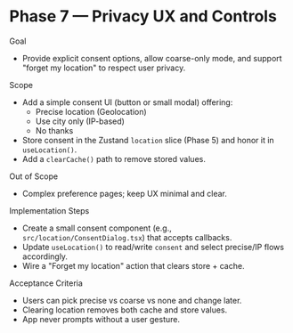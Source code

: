# Phase 7 — Privacy UX and Controls

Goal
- Provide explicit consent options, allow coarse-only mode, and support "forget my location" to respect user privacy.

Scope
- Add a simple consent UI (button or small modal) offering:
  - Precise location (Geolocation)
  - Use city only (IP-based)
  - No thanks
- Store consent in the Zustand `location` slice (Phase 5) and honor it in `useLocation()`.
- Add a `clearCache()` path to remove stored values.

Out of Scope
- Complex preference pages; keep UX minimal and clear.

Implementation Steps
- Create a small consent component (e.g., `src/location/ConsentDialog.tsx`) that accepts callbacks.
- Update `useLocation()` to read/write `consent` and select precise/IP flows accordingly.
- Wire a "Forget my location" action that clears store + cache.

Acceptance Criteria
- Users can pick precise vs coarse vs none and change later.
- Clearing location removes both cache and store values.
- App never prompts without a user gesture.
